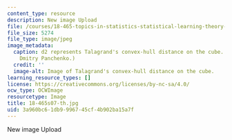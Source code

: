 ```yaml
---
content_type: resource
description: New image Upload
file: /courses/18-465-topics-in-statistics-statistical-learning-theory-spring-2007/3a960bc61db9996745cf4b902ba15a7f_18-465s07-th.jpg
file_size: 5274
file_type: image/jpeg
image_metadata:
  caption: d2 represents Talagrand's convex-hull distance on the cube. (Image by Prof.
    Dmitry Panchenko.)
  credit: ''
  image-alt: Image of Talagrand's convex-hull distance on the cube.
learning_resource_types: []
license: https://creativecommons.org/licenses/by-nc-sa/4.0/
ocw_type: OCWImage
resourcetype: Image
title: 18-465s07-th.jpg
uid: 3a960bc6-1db9-9967-45cf-4b902ba15a7f
---
```

New image Upload